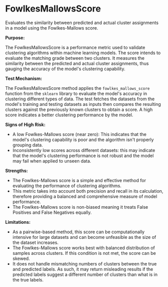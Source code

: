# FowlkesMallowsScore

Evaluates the similarity between predicted and actual cluster assignments in a model using the Fowlkes-Mallows
score.

**Purpose:**

The FowlkesMallowsScore is a performance metric used to validate clustering algorithms within machine learning
models. The score intends to evaluate the matching grade between two clusters. It measures the similarity between
the predicted and actual cluster assignments, thus gauging the accuracy of the model's clustering capability.

**Test Mechanism:**

The FowlkesMallowsScore method applies the `fowlkes_mallows_score` function from the `sklearn` library to evaluate
the model's accuracy in clustering different types of data. The test fetches the datasets from the model's training
and testing datasets as inputs then compares the resulting clusters against the previously known clusters to obtain
a score. A high score indicates a better clustering performance by the model.

**Signs of High Risk:**

- A low Fowlkes-Mallows score (near zero): This indicates that the model's clustering capability is poor and the
algorithm isn't properly grouping data.
- Inconsistently low scores across different datasets: this may indicate that the model's clustering performance is
not robust and the model may fail when applied to unseen data.

**Strengths:**

- The Fowlkes-Mallows score is a simple and effective method for evaluating the performance of clustering
algorithms.
- This metric takes into account both precision and recall in its calculation, therefore providing a balanced and
comprehensive measure of model performance.
- The Fowlkes-Mallows score is non-biased meaning it treats False Positives and False Negatives equally.

**Limitations:**

- As a pairwise-based method, this score can be computationally intensive for large datasets and can become
unfeasible as the size of the dataset increases.
- The Fowlkes-Mallows score works best with balanced distribution of samples across clusters. If this condition is
not met, the score can be skewed.
- It does not handle mismatching numbers of clusters between the true and predicted labels. As such, it may return
misleading results if the predicted labels suggest a different number of clusters than what is in the true labels.